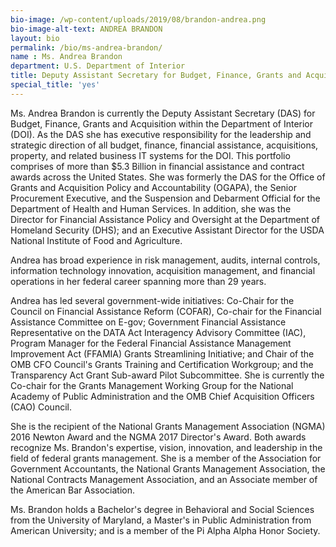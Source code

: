 ```yaml
---
bio-image: /wp-content/uploads/2019/08/brandon-andrea.png
bio-image-alt-text: ANDREA BRANDON
layout: bio
permalink: /bio/ms-andrea-brandon/
name : Ms. Andrea Brandon
department: U.S. Department of Interior
title: Deputy Assistant Secretary for Budget, Finance, Grants and Acquisition
special_title: 'yes'
---
```


Ms. Andrea Brandon is currently the Deputy Assistant Secretary (DAS) for Budget, Finance, Grants and Acquisition within the Department of Interior (DOI). As the DAS she has executive responsibility for the leadership and strategic direction of all budget, finance, financial assistance, acquisitions, property, and related business IT systems for the DOI. This portfolio comprises of more than $5.3 Billion in financial assistance and contract awards across the United States. She was formerly the DAS for the Office of Grants and Acquisition Policy and Accountability (OGAPA), the Senior Procurement Executive, and the Suspension and Debarment Official for the Department of Health and Human Services. In addition, she was the Director for Financial Assistance Policy and Oversight at the Department of Homeland Security (DHS); and an Executive Assistant Director for the USDA National Institute of Food and Agriculture.

Andrea has broad experience in risk management, audits, internal controls, information technology innovation, acquisition management, and financial operations in her federal career spanning more than 29 years.

Andrea has led several government-wide initiatives: Co-Chair for the Council on Financial Assistance Reform (COFAR), Co-chair for the Financial Assistance Committee on E-gov; Government Financial Assistance Representative on the DATA Act Interagency Advisory Committee (IAC), Program Manager for the Federal Financial Assistance Management Improvement Act (FFAMIA) Grants Streamlining Initiative; and Chair of the OMB CFO Council's Grants Training and Certification Workgroup; and the Transparency Act Grant Sub-award Pilot Subcommittee. She is currently the Co-chair for the Grants Management Working Group for the National Academy of Public Administration and the OMB Chief Acquisition Officers (CAO) Council.

She is the recipient of the National Grants Management Association (NGMA) 2016 Newton Award and the NGMA 2017 Director's Award. Both awards recognize Ms. Brandon's expertise, vision, innovation, and leadership in the field of federal grants management. She is a member of the Association for Government Accountants, the National Grants Management Association, the National Contracts Management Association, and an Associate member of the American Bar Association.

Ms. Brandon holds a Bachelor's degree in Behavioral and Social Sciences from the University of Maryland, a Master's in Public Administration from American University; and is a member of the Pi Alpha Alpha Honor Society.
